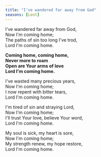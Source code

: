 ```yaml
---
title: "I've wandered far away from God"
seasons: [Lent]
---
```


I've wandered far away from God,   
Now I'm coming home;   
The paths of sin too long I've trod,   
Lord I'm coming home.

**Coming home, coming home,   
Never more to roam   
Open are Your arms of love   
Lord I'm coming home.**

I've wasted many precious years,   
Now I'm coming home;   
I now repent with bitter tears,   
Lord I'm coming home.

I'm tired of sin and straying Lord,   
Now I'm coming home;   
I'll trust Your love, believe Your word,   
Lord I'm coming home.

My soul is sick, my heart is sore,   
Now I'm coming home;   
My strength renew, my hope restore,   
Lord I'm coming home.
